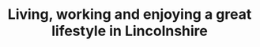 ---
title: Living, working and enjoying a great lifestyle in Lincolnshire
socialImage: https://res.cloudinary.com/lincs/image/upload/living-working-header.png
sector: living-working
seoDescription: Lincolnshire is a thriving region offering beautiful places to
  live; a superb quality of life; jobs in growing, future-focused industries;
  and high-performing schools, colleges and universities.
ctaarrowclrdark: "#80244e"
ctaarrowclrlight: "#dd898e"
hero:
  display: true
  heading: Living, Working, and Enjoying a Great Lifestyle in Lincolnshire
  blurb: >-
    Lincolnshire is a thriving region offering beautiful places to live; a
    superb quality of life; jobs in growing, future-focused industries; and
    high-performing schools, colleges and universities.


    This is a place to work, learn and put down roots, and a well-connected base for commuters and entrepreneurs. It’s sustainable and affordable but also dynamic, and it might just be the place for you and your family to make home.
  heroImg: https://res.cloudinary.com/lincs/image/upload/living-working-header.png
investmentopportunity:
  display: true
  heading: Lincolnshire. A Place to live, work & enjoy.
  subheading: ""
  offer:
    - icon: https://res.cloudinary.com/lincs/image/upload/lincs-icon.svg
      title: A thriving location
      description: Combining future-focused industries, educational excellence and a
        rewarding lifestyle.
    - icon: https://res.cloudinary.com/lincs/image/upload/env-icon.svg
      title: Beautiful environments
      description: "A diversity of delightful places and landscapes: city, towns,
        countryside and coast. "
    - icon: https://res.cloudinary.com/lincs/image/upload/cost-icon.svg
      title: Cost advantages
      description: Significant housing cost and affordability advantages versus the
        averages for England.
    - icon: https://res.cloudinary.com/lincs/image/upload/growing-icon.svg
      title: Growing Industries
      description: Employment and career opportunities in high-growth, future-focused
        industries.
    - icon: https://res.cloudinary.com/lincs/image/upload/knowledge-icon.svg
      title: Educational Excellence
      description: In diverse institutions, across all levels - from primary to
        postgraduate.
    - icon: https://res.cloudinary.com/lincs/image/upload/benefits-icon.svg
      title: Lifestyle Benefits
      description: A wealth of rewarding leisure activities for residents of all ages.
    - icon: https://res.cloudinary.com/lincs/image/upload/connected-icon.svg
      title: Well-Connected
      description: "Excellent transport connections: within Lincolnshire, nationally,
        and internationally."
    - icon: https://res.cloudinary.com/lincs/image/upload/sustainable-icon.svg
      title: Sustainable
      description: A commitment to sustainability - providing the best possible
        environment for residents.
offerfeatures:
  display: true
  features:
    - heading: An Introduction to Lincolnshire
      image: https://res.cloudinary.com/lincs/image/upload/place-to-live-1.jpg
      lead: Lincolnshire’s diverse, engaging landscape and thriving economy make it a
        wonderful place to live and work, and a region full of opportunity.
      body: >-
        - Lincolnshire extends from the Humber Estuary in the north to the Fens in
        the south, and from the North Sea coast in the east to the fringes of
        the East Midlands and South Yorkshire conurbations to the west.

        - Lincolnshire’s diverse landscape encompasses the cathedral city of Lincoln; historic market towns; the rolling hills of the Wolds and the atmospheric Fens flatlands; and a coastline characterised by both vast natural spaces and popular seaside resorts.
         
        - Lincolnshire’s economy is thriving, with growing, future-focused industries creating rewarding employment and career opportunities.
      ctatext: about Lincolnshire as a place to live, work and enjoy
    - heading: Living in Lincolnshire
      image: https://res.cloudinary.com/lincs/image/upload/place-to-live-2.jpg
      lead: "Lincolnshire combines history and beauty with modern industries and
        connectivity. The region’s diverse places to live offer one thing in
        common: the opportunity to enjoy a superb lifestyle."
      body: >-
        - The cathedral city of Lincoln and the region’s market towns offer
        delightful surroundings and high-quality amenities.

        - Lincolnshire’s countryside provides a wealth of history and idyllic settings for active pastimes including walking and cycling.

        - Lincolnshire’s extensive coastline ranges from tranquil beaches and nature reserves to vibrant seaside resorts – in demand as desirable places to live as well as visit.

        - Benefits for residents include more affordable homes and services; space for relaxation and enjoyment; and a pleasant climate with some of the UK’s lowest levels of rainfall.
      ctatext: about living in Lincolnshire
    - heading: Making a Home in Lincolnshire
      image: https://res.cloudinary.com/lincs/image/upload/place-to-live-3.jpg
      lead: Lincolnshire is committed to providing high-quality, healthy and
        sustainable housing and communities. Residents also benefit from
        significant housing cost and affordability advantages versus
        national  averages.
      body: >-
        - With a growing population and thriving industries creating new jobs,
        Lincolnshire has plans for new communities and 100,000 new homes by
        2031.

        - Lincolnshire’s local authorities are committed to supplying housing that is attractive, affordable and sustainable, contributing to an excellent quality of life.

        - Significant housing cost and affordability advantages versus the averages for England further add to Lincolnshire’s appeal as a place to live.

        - Lincolnshire’s new neighbourhoods will be integrated with existing communities and embrace best practice in sustainability. Benefits for residents will include easier access to places of work and study, and the opportunity to live more active, healthier lives.
      ctatext: about making a home in Lincolnshire
    - heading: Working in Lincolnshire’s Future-focused Industries
      image: https://res.cloudinary.com/lincs/image/upload/place-to-live-4.jpg
      lead: Lincolnshire is leading the way in high-growth and technology-driven
        industries of the future, creating employment and career opportunities
        for the people who live here.
      body: >-
        - Lincolnshire’s high-growth, future-focused industries include Advanced
        Engineering & Manufacturing, Agrifood, Defence & Security, Logistics,
        Low Carbon Energy & Industry, and the Visitor Economy.

        - Advanced capabilities in technology areas including digitalisation, automation and carbon reduction cut across these industry strengths.

        - A diverse, thriving tourism industry also contributes to the region’s economic prosperity.

        - Lincolnshire’s key industries are creating opportunities for skilled, well-paid employment; career development; and entrepreneurs in a dynamic business environment.
      ctatext: about working in Lincolnshire’s future-focused industries
    - heading: Home and Flexible Working - from Lincolnshire
      image: https://res.cloudinary.com/lincs/image/upload/place-to-live-5.jpg
      lead: Improved digital connectivity, remote working technologies, and more
        flexible employers have transformed the way we work. Lincolnshire has
        always been a desirable place to live, but now, for more people than
        ever, it’s a viable option too.
      body: >-
        - In recent years, multi-million pound investments have transformed
        Lincolnshire’s digital connectivity - 95% of premises now have access to
        superfast broadband.

        - Lincolnshire’s goals for the near future are even more ambitious: ultrafast broadband for all and gigabit-capable broadband access that surpasses UK Government targets.

        - When it is time to go to the office, Lincolnshire is well connected by road and rail. The business centres of the East Midlands and Yorkshire are easily accessible. From the south of the region, London can be reached by train in just over one hour.
      ctatext: about home and flexible working in Lincolnshire
    - heading: "Education: Learning in Lincolnshire"
      image: https://res.cloudinary.com/lincs/image/upload/place-to-live-6.jpg
      lead: Lincolnshire offers educational excellence at all levels, from primary to
        postgraduate, in state or independent institutions, with an academic or
        vocational focus.
      body: >-
        - Lincolnshire’s universities offer a wide range of degrees, including
        subjects aligned with the region’s high-growth industries and technology
        specialisations. In 2020, the University of Lincoln achieved an overall
        ranking of 17th out of 121 UK universities.

        - Lincolnshire’s further & higher education colleges deliver an extensive range of courses, qualifications and apprenticeships from Level 1 through to postgraduate studies, with specialist centres supporting careers in the region’s high-growth industries.

        - Lincolnshire offers a diverse range of well-performing schools, including state schools, grammar schools (selective, non-fee paying) and independent (private) schools.
      ctatext: about education in Lincolnshire
    - heading: Enjoying a Great Lifestyle in Lincolnshire
      image: https://res.cloudinary.com/lincs/image/upload/place-to-live-7.jpg
      lead: Lincolnshire offers a wealth of rewarding leisure activities for residents
        of all ages, including historic attractions, family attractions,
        countryside, seaside and natural coast.
      body: >-
        - Lincolnshire is a treasure trove of history, heritage and architecture,
        including Lincoln Cathedral, stately homes, Roman ruins, and the
        International Bomber Command Centre.

        - Lincolnshire’s countryside offers charming towns and villages; attractions including wildlife parks, zoos and aquariums; and healthy pursuits including walking and cycling. 

        - Lincolnshire’s traditional coastal resorts epitomise the British seaside, with wide sandy beaches, family attractions, fish and chips, donkey rides and healthy leisure pursuits.

        - Lincolnshire’s pristine Natural Coast includes golden beaches, sand dunes and teeming natural habitats - ideal for walking, cycling, birdwatching and seal spotting.
      ctatext: about enjoying a great lifestyle in Lincolnshire
    - heading: Lincolnshire - A Well-connected Region
      image: https://res.cloudinary.com/lincs/image/upload/place-to-live-8.jpg
      lead: Lincolnshire’s residents benefit from excellent transport connections –
        locally, regionally, nationally and internationally, and via multiple
        modes of transport.
      body: >-
        - Lincolnshire’s high-quality local transport services include on-demand
        buses, an excellent rail network, and investments in cycle networks and
        walkable neighbourhoods.

        - By road: from Lincolnshire, the major population centres of the Midlands and North of England can be reached within 2 1⁄2 hours, and London within 2 3⁄4 hours.  

        - By rail: the UK’s major population centres are easily accessible. London can be reached within 2 hours from Lincoln and in just over 1 hour from Grantham.

        - By air: airports accessible within 2 hours include East Midlands, Birmingham and Leeds-Bradford. Within Lincolnshire, Humberside Airport’s Amsterdam Schiphol hub-feeder service enables access to hundreds of global destinations. 
      ctatext: about Lincolnshire’s transport connections
    - heading: Lincolnshire’s Commitment to Sustainability
      image: https://res.cloudinary.com/lincs/image/upload/place-to-live-9.jpg
      lead: Lincolnshire is committed to sustainability – to provide the best possible
        environment for residents, build thriving low carbon industries, and
        support the UK’s Net Zero goals.
      body: "- Lincolnshire’s local authorities have made firm commitments to
        sustainability, in key areas including waste reduction, energy
        efficiency, and encouraging low carbon and active forms of transport.

        - Lincolnshire’s Transport Plan (LTP5) specifies significant
        investments to improve cycle and walking routes, provide extra rail
        services to London, develop additional electric vehicle infrastructure,
        and improve local bus services.\ 

        - Lincolnshire’s businesses are at the forefront of the UK’s
        transition to Net Zero, through world-leading initiatives encompassing
        low carbon energy, industrial decarbonisation, innovative recycling
        technologies, and a more sustainable agrifood sector.

        \          "
      ctatext: about Lincolnshire’s commitment to sustainability
articles:
  display: false
  heading: Articles for Living and Working in Lincolnshire
sectorCTA:
  display: true
  bgcolor: dark
  headingcolor: light
  buttoncolor: "#e75a13"
  buttonhover: "#af0000"
  image: https://res.cloudinary.com/lincs/image/upload/brochure-form.png
  heading: Find Out More About Lincolnshire as a Place to Live, Work & Enjoy Life
  lead: "Lincolnshire’s brochure - A Place to Live, Work & Enjoy - provides
    essential information for individuals and families considering relocating to
    Lincolnshire:                                       "
  brochurecontents:
    - highlight: Introduction to Lincolnshire
    - highlight: Places to live & district profiles
    - highlight: Housing costs & affordability data
    - highlight: Working in growing industry sectors
    - highlight: Home & flexible working
    - highlight: Schools, colleges and universities
    - highlight: Lincolnshire’s lifestyle benefits
    - highlight: Transport connectivity
    - highlight: Sustainability commitments
  contentscolour: text-white
  formhandler: brochurerequest
  hiddenformfields:
    - field: brochure
      value: invest-lincs-live-work
    - field: page
      value: living-and-working
    - field: cc
      value: investment@lincolnshire.gov.uk
  footerimg: https://res.cloudinary.com/lincs/image/upload/green-half-grad.png
layout: living-and-working

---